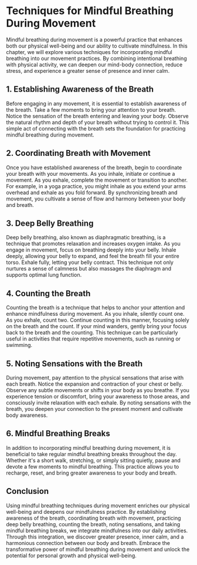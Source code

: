 # Techniques for Mindful Breathing During Movement

Mindful breathing during movement is a powerful practice that enhances both our physical well-being and our ability to cultivate mindfulness. In this chapter, we will explore various techniques for incorporating mindful breathing into our movement practices. By combining intentional breathing with physical activity, we can deepen our mind-body connection, reduce stress, and experience a greater sense of presence and inner calm.

## 1\. Establishing Awareness of the Breath

Before engaging in any movement, it is essential to establish awareness of the breath. Take a few moments to bring your attention to your breath. Notice the sensation of the breath entering and leaving your body. Observe the natural rhythm and depth of your breath without trying to control it. This simple act of connecting with the breath sets the foundation for practicing mindful breathing during movement.

## 2\. Coordinating Breath with Movement

Once you have established awareness of the breath, begin to coordinate your breath with your movements. As you inhale, initiate or continue a movement. As you exhale, complete the movement or transition to another. For example, in a yoga practice, you might inhale as you extend your arms overhead and exhale as you fold forward. By synchronizing breath and movement, you cultivate a sense of flow and harmony between your body and breath.

## 3\. Deep Belly Breathing

Deep belly breathing, also known as diaphragmatic breathing, is a technique that promotes relaxation and increases oxygen intake. As you engage in movement, focus on breathing deeply into your belly. Inhale deeply, allowing your belly to expand, and feel the breath fill your entire torso. Exhale fully, letting your belly contract. This technique not only nurtures a sense of calmness but also massages the diaphragm and supports optimal lung function.

## 4\. Counting the Breath

Counting the breath is a technique that helps to anchor your attention and enhance mindfulness during movement. As you inhale, silently count one. As you exhale, count two. Continue counting in this manner, focusing solely on the breath and the count. If your mind wanders, gently bring your focus back to the breath and the counting. This technique can be particularly useful in activities that require repetitive movements, such as running or swimming.

## 5\. Noting Sensations with the Breath

During movement, pay attention to the physical sensations that arise with each breath. Notice the expansion and contraction of your chest or belly. Observe any subtle movements or shifts in your body as you breathe. If you experience tension or discomfort, bring your awareness to those areas, and consciously invite relaxation with each exhale. By noting sensations with the breath, you deepen your connection to the present moment and cultivate body awareness.

## 6\. Mindful Breathing Breaks

In addition to incorporating mindful breathing during movement, it is beneficial to take regular mindful breathing breaks throughout the day. Whether it's a short walk, stretching, or simply sitting quietly, pause and devote a few moments to mindful breathing. This practice allows you to recharge, reset, and bring greater awareness to your body and breath.

## Conclusion

Using mindful breathing techniques during movement enriches our physical well-being and deepens our mindfulness practice. By establishing awareness of the breath, coordinating breath with movement, practicing deep belly breathing, counting the breath, noting sensations, and taking mindful breathing breaks, we integrate mindfulness into our daily activities. Through this integration, we discover greater presence, inner calm, and a harmonious connection between our body and breath. Embrace the transformative power of mindful breathing during movement and unlock the potential for personal growth and physical well-being.

